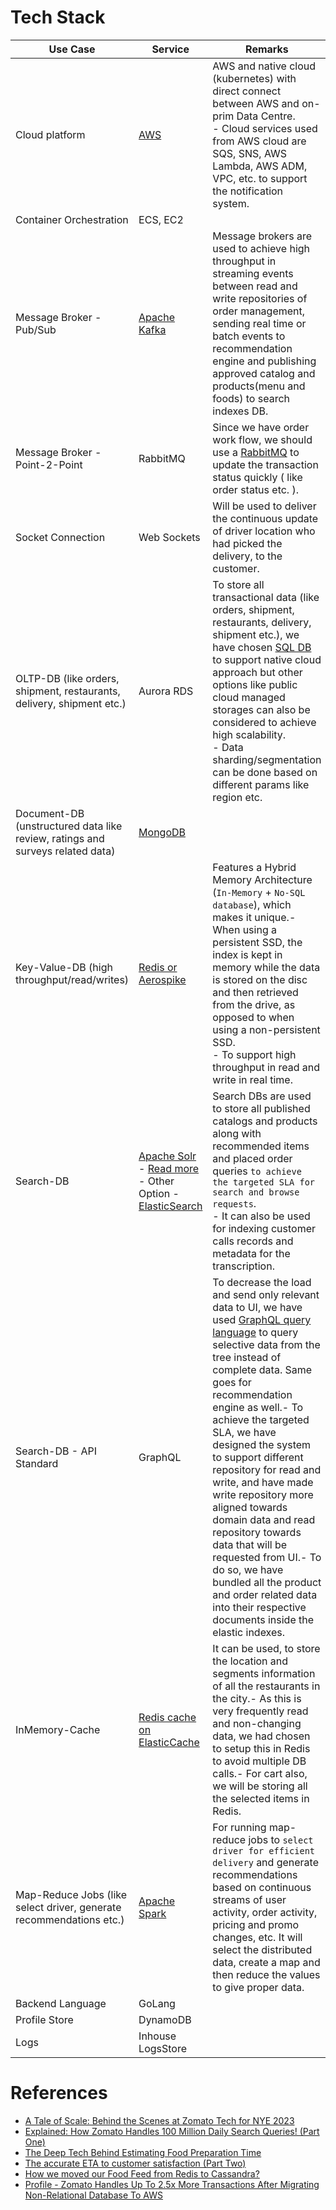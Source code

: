 # Tech Stack

| Use Case                                                                     | Service                                                                                                                                                                                                                                                                            | Remarks                                                                                                                                                                                                                                                                                                                                                                                                                                                                                                                                                                                                                    |
|------------------------------------------------------------------------------|------------------------------------------------------------------------------------------------------------------------------------------------------------------------------------------------------------------------------------------------------------------------------------|----------------------------------------------------------------------------------------------------------------------------------------------------------------------------------------------------------------------------------------------------------------------------------------------------------------------------------------------------------------------------------------------------------------------------------------------------------------------------------------------------------------------------------------------------------------------------------------------------------------------------|
| Cloud platform                                                               | [AWS](https://github.com/Anshul619/AWS-Services/tree/main/Readme.md)                                                                                                                                                                                                                                                          | AWS and native cloud (kubernetes) with direct connect between AWS and on-prim Data Centre. <br/>- Cloud services used from AWS cloud are SQS, SNS, AWS Lambda, AWS ADM, VPC, etc. to support the notification system.                                                                                                                                                                                                                                                                                                                                                                                                      |
| Container Orchestration                                                      | ECS, EC2                                                                                                                                                                                                                                                                           |                                                                                                                                                                                                                                                                                                                                                                                                                                                                                                                                                                                                                            |
| Message Broker - Pub/Sub                                                     | [Apache Kafka](https://github.com/Anshul619/HLD-System-Designs/tree/main/-System-Designs/4_MessageBrokersEDA/Kafka/Readme.md)                                                                                                                                                                                                                             | Message brokers are used to achieve high throughput in streaming events between read and write repositories of order management, sending real time or batch events to recommendation engine and publishing approved catalog and products(menu and foods) to search indexes DB.                                                                                                                                                                                                                                                                                                                                             |
| Message Broker - Point-2-Point                                               | RabbitMQ                                                                                                                                                                                                                                                                           | Since we have order work flow, we should use a [RabbitMQ](../../5_MessageBrokers/RabbitMQ.md) to update the transaction status quickly ( like order status etc. ).                                                                                                                                                                                                                                                                                                                                                                                                                                                         |
| Socket Connection                                                            | Web Sockets                                                                                                                                                                                                                                                                        | Will be used to deliver the continuous update of driver location who had picked the delivery, to the customer.                                                                                                                                                                                                                                                                                                                                                                                                                                                                                                             |
| OLTP-DB (like orders, shipment, restaurants, delivery, shipment etc.)        | Aurora RDS                                                                                                                                                                                                                                                                         | To store all transactional data (like orders, shipment, restaurants, delivery, shipment etc.), we have chosen [SQL DB](../../3_DatabaseServices/SQL-Databases/Readme.md) to support native cloud approach but other options like public cloud managed storages can also be considered to achieve high scalability.<br/>- Data sharding/segmentation can be done based on different params like region etc.                                                                                                                                                                                                                 |
| Document-DB (unstructured data like review, ratings and surveys related data) | [MongoDB](https://github.com/Anshul619/HLD-System-Designs/tree/main/-System-Designs/3_Databases/10_Document-Databases/MongoAtlas/Readme.md)                                                                                                                                                                                                                         |                                                                                                                                                                                                                                                                                                                                                                                                                                                                                                                                                                                                                            |
| Key-Value-DB (high throughput/read/writes)                                   | [Redis or Aerospike](https://github.com/Anshul619/HLD-System-Designs/tree/main/-System-Designs/3_Databases/8_Caching-InMemory-Databases/AeroSpike.md)                                                                                                                                                                                                             | Features a Hybrid Memory Architecture (`In-Memory` + `No-SQL database`), which makes it unique.- When using a persistent SSD, the index is kept in memory while the data is stored on the disc and then retrieved from the drive, as opposed to when using a non-persistent SSD.<br/>- To support high throughput in read and write in real time.                                                                                                                                                                                                                                                                          |
| Search-DB                                                                    | [Apache Solr](https://github.com/Anshul619/HLD-System-Designs/tree/main/-System-Designs/3_Databases/9_Search-Databases/ApacheSolr.md)<br/>- [Read more](https://blog.zomato.com/explained-how-zomato-handles-100-million-daily-search-queries-p1)<br/>- Other Option - [ElasticSearch](../../3_DatabaseServices/Search-Databases/ElasticSearch/Readme.md) | Search DBs are used to store all published catalogs and products along with recommended items and placed order queries `to achieve the targeted SLA for search and browse requests`.<br/>- It can also be used for indexing customer calls records and metadata for the transcription.                                                                                                                                                                                                                                                                                                                                     |
| Search-DB - API Standard                                                     | GraphQL                                                                                                                                                                                                                                                                            | To decrease the load and send only relevant data to UI, we have used [GraphQL query language](../../8_APITechOptions/GraphQL.md) to query selective data from the tree instead of complete data. Same goes for recommendation engine as well.- To achieve the targeted SLA, we have designed the system to support different repository for read and write, and have made write repository more aligned towards domain data and read repository towards data that will be requested from UI.- To do so, we have bundled all the product and order related data into their respective documents inside the elastic indexes. |
| InMemory-Cache                                                               | [Redis cache on ElasticCache](https://github.com/Anshul619/HLD-System-Designs/tree/main/-System-Designs/3_Databases/8_Caching-InMemory-Databases/Redis/Readme.md)                                                                                                                                                                                                 | It can be used, to store the location and segments information of all the restaurants in the city.- As this is very frequently read and non-changing data, we had chosen to setup this in Redis to avoid multiple DB calls.- For cart also, we will be storing all the selected items in Redis.                                                                                                                                                                                                                                                                                                                            |
| Map-Reduce Jobs (like select driver, generate recommendations etc.)          | [Apache Spark](https://github.com/Anshul619/HLD-System-Designs/tree/main/-System-Designs/6_BigData/DataProcessing/ApacheSpark/Readme.md)                                                                                                                                                                                                                  | For running map-reduce jobs to `select driver for efficient delivery` and generate recommendations based on continuous streams of user activity, order activity, pricing and promo changes, etc. It will select the distributed data, create a map and then reduce the values to give proper data.                                                                                                                                                                                                                                                                                                                         |
| Backend Language                                                             | GoLang                                                                                                                                                                                                                                                                             |                                                                                                                                                                                                                                                                                                                                                                                                                                                                                                                                                                                                                            |
| Profile Store                                                                | DynamoDB                                                                                                                                                                                                                                                                           |                                                                                                                                                                                                                                                                                                                                                                                                                                                                                                                                                                                                                            |
| Logs                                                                         | Inhouse LogsStore                                                                                                                                                                                                                                                                  |                                                                                                                                                                                                                                                                                                                                                                                                                                                                                                                                                                                                                            |

# References
- [A Tale of Scale: Behind the Scenes at Zomato Tech for NYE 2023](https://blog.zomato.com/a-tale-of-scale-behind-the-scenes-at-zomato-tech-for-nye-2023)
- [Explained: How Zomato Handles 100 Million Daily Search Queries! (Part One)](https://blog.zomato.com/explained-how-zomato-handles-100-million-daily-search-queries-p1)
- [The Deep Tech Behind Estimating Food Preparation Time](https://blog.zomato.com/food-preparation-time)
- [The accurate ETA to customer satisfaction (Part Two)](https://blog.zomato.com/the-accurate-eta-to-customer-satisfaction-part-two)
- [How we moved our Food Feed from Redis to Cassandra?](https://blog.zomato.com/how-we-moved-our-food-feed-from-redis-to-cassandra)
- [Profile - Zomato Handles Up To 2.5x More Transactions After Migrating Non-Relational Database To AWS](https://aws.amazon.com/solutions/case-studies/zomato/)